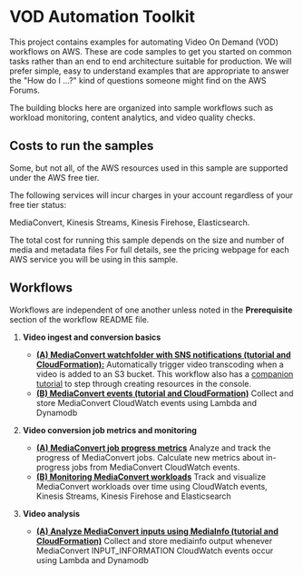 # VOD Automation Toolkit

This project contains examples for automating Video On Demand (VOD) workflows on AWS.  These are code samples to get you started on common tasks rather than an end to end architecture suitable for production.  We will prefer simple, easy to understand examples that are appropriate to answer the "How do I ...?" kind of questions someone might find on  the AWS Forums.

The building blocks here are organized into sample workflows such as workload monitoring, content analytics, and video quality checks. 

## Costs to run the samples

Some, but not all, of the AWS resources used in this sample are supported under the AWS free tier.  

The following services will incur charges in your account regardless of your free tier status:

MediaConvert, Kinesis Streams, Kinesis Firehose, Elasticsearch.

The total cost for running this sample depends on the size and number of media and metadata files For full details, see the pricing webpage for each AWS service you will be using in this sample.

## Workflows 

Workflows are independent of one another unless noted in the **Prerequisite** section of the workflow README file.

1. **Video ingest and conversion basics** 
    *  **[(A) MediaConvert watchfolder with SNS notifications (tutorial and CloudFormation):](./1A-MediaConvert-WatchFolderAndNotification/README.md)** Automatically trigger video transcoding when a video is added to an S3 bucket.  This workflow also has a [companion tutorial](./1A-MediaConvert-WatchfolderAndNotification/README-tutorial.md) to step through creating resources in the console.
    * **[(B) MediaConvert events (tutorial and CloudFormation)](./1B-MediaConvert-events/README-tutorial.md)** Collect and store MediaConvert CloudWatch events using Lambda and Dynamodb
    
2. **Video conversion job metrics and monitoring**
    * **[(A) MediaConvert job progress metrics](./2A-MediaConvert-JobProgressMetrics/README.md)** Analyze and track the progress of MediaConvert jobs. Calculate new metrics about in-progress jobs from MediaConvert CloudWatch events.
    * **[(B) Monitoring MediaConvert workloads](./2B-MediaConvert-WorkloadMonitoring/README.md)** Track and visualize MediaConvert workloads over time using CloudWatch events, Kinesis Streams, Kinesis Firehose and Elasticsearch
3. **Video analysis**
    *  **[(A) Analyze MediaConvert inputs using MediaInfo (tutorial and CloudFormation)](./1C-MediaConvert-mediainfo/README-tutorial.md)** Collect and store mediainfo output whenever MediaConvert INPUT_INFORMATION CloudWatch events occur using Lambda and Dynamodb




